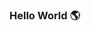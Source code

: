 ### Hello World 🌎

<!--

- 🔭 I’m currently working on my future
- 🌱 I’m currently learning Java
- 🤔 I’m looking for help with programming at all :)
- 📫 How to reach me: ...
- ⚡ Fun fact: I am a brazilian 🇧🇷 that lives in Germany 🇩🇪
-->
